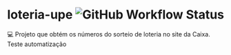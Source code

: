 # loteria-upe ![GitHub Workflow Status](https://img.shields.io/github/workflow/status/Luiseduardo20/loteria-upe/Java%20CI%20with%20Maven)
:computer: Projeto que obtém os números do sorteio de loteria no site da Caixa. Teste automatização 

